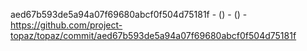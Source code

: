 aed67b593de5a94a07f69680abcf0f504d75181f -  () -  () - https://github.com/project-topaz/topaz/commit/aed67b593de5a94a07f69680abcf0f504d75181f
